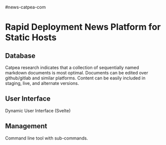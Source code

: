 #news-catpea-com
# Rapid Deployment News Platform for Static Hosts

## Database

Catpea research indicates that a collection of sequentially named markdown documents is most optimal.
Documents can be edited over github/gitlab and similar platforms.
Content can be easily included in staging, live, and alternate versions.

## User Interface

Dynamic User Interface (Svelte)

## Management

Command line tool with sub-commands.
